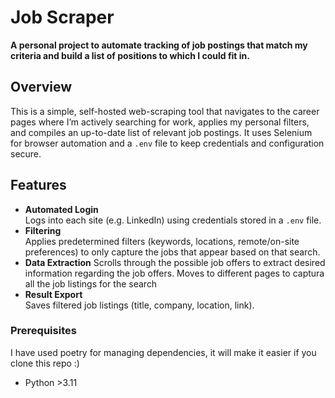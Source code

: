 # Job Scraper

**A personal project to automate tracking of job postings that match my criteria and build a list of positions to which I could fit in.**

## Overview

This is a simple, self-hosted web-scraping tool that navigates to the career pages where I’m actively searching for work, applies my personal filters, and compiles an up-to-date list of relevant job postings. It uses Selenium for browser automation and a `.env` file to keep credentials and configuration secure.

## Features

- **Automated Login**  
  Logs into each site (e.g. LinkedIn) using credentials stored in a `.env` file.  
- **Filtering**  
  Applies predetermined filters (keywords, locations, remote/on-site preferences) to only capture the jobs that appear based on that search.
- **Data Extraction**
  Scrolls through the possible job offers to extract desired information regarding the job offers. Moves to different pages to captura all the job listings for the search
- **Result Export**  
  Saves filtered job listings (title, company, location, link).  

### Prerequisites

I have used poetry for managing dependencies, it will make it easier if you clone this repo :)

- Python >3.11 

